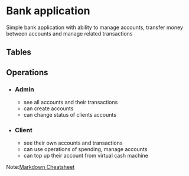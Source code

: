 # Bank application
Simple bank application with ability to manage accounts, transfer money between accounts and manage related transactions

## Tables

## Operations
- ### Admin
  - see all accounts and their transactions
  - can create accounts
  - can change status of clients accounts
- ### Client
  - see their own accounts and transactions
  - can use operations of spending, manage accounts
  - can top up their account from virtual cash machine

Note:[Markdown Cheatsheet]()